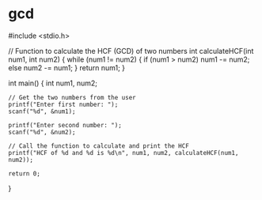 # gcd
#include <stdio.h>

// Function to calculate the HCF (GCD) of two numbers
int calculateHCF(int num1, int num2) {
    while (num1 != num2) {
        if (num1 > num2)
            num1 -= num2;
        else
            num2 -= num1;
    }
    return num1;
}

int main() {
    int num1, num2;

    // Get the two numbers from the user
    printf("Enter first number: ");
    scanf("%d", &num1);

    printf("Enter second number: ");
    scanf("%d", &num2);

    // Call the function to calculate and print the HCF
    printf("HCF of %d and %d is %d\n", num1, num2, calculateHCF(num1, num2));

    return 0;
}

